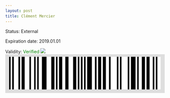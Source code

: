 ```yaml
---
layout: post
title: Clément Mercier
---
```


Status: External

Expiration date: 2019.01.01

Validity: <font color="green"> Verified</font> 
![](/members/img/Clément_Mercier.png)
![](/members/img/bar.png)
